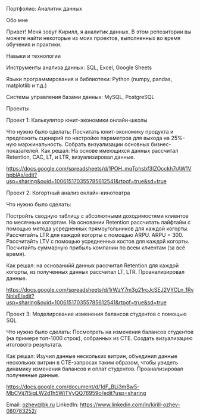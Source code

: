 Портфолио: Аналитик данных

Обо мне

Привет! Меня зовут Кирилл, я аналитик данных. В этом репозитории вы можете найти некоторые из моих проектов, выполненных во время обучения и практики. 

Навыки и технологии

Инструменты анализа данных: SQL, Excel, Google Sheets

Языки программирования и библиотеки: Python (numpy, pandas, matplotlib и т.д.)

Системы управления базами данных: MySQL, PostgreSQL

Проекты

Проект 1: Калькулятор юнит-экономики онлайн-школы

Что нужно было сделать:
Посчитать юнит-экономику продукта и предложить сценарий по настройке параметров для выхода на 25%-ную маржинальность.
Собрать визуализации основных бизнес-показателей.
Как решал: На основе имеющихся данных рассчитал Retention, CAC, LT, и LTR, визуализировал данные.

https://docs.google.com/spreadsheets/d/1POH_mqTphsbf3IZOcckh7rAW1VhpblAs/edit?usp=sharing&ouid=100615170355785612541&rtpof=true&sd=true

Проект 2: Когортный анализ онлайн-кинотеатра

Что нужно было сделать:

Постройть сводную таблицу с абсолютными доходимостями клиентов по месячным когортам.
На основании Retention рассчитать лайфтайм с помощью метода усредненных прямоугольников для каждой когорты.
Рассчитайть LTR для каждой когорты с помощью ARPU. ARPU = 300.
Рассчитайть LTV с помощью усредненных костов для каждой когорты.
Посчитайть суммарную прибыль компании по всем клиентам (за всё время).

Как решал: на основанийй данных рассчитал Retention для каждой когорты, из полученных данных рассчитал LT, LTR. Проанализировал данные.  

https://docs.google.com/spreadsheets/d/1rWzY7m3g21rcJcSEJ2VYCLn_1RvNnlxE/edit?usp=sharing&ouid=100615170355785612541&rtpof=true&sd=true

Проект 3: Моделирование изменения балансов студентов с помощью SQL

Что нужно было сделать: 
Посмотреть на изменения балансов студентов (на примере топ-1000 строк), собранных из CTE.
Создать визуализацию итогового результата.

Как решал: Изучил данные нескольких витрин, объединил данные нескольких витрин в CTE-запросах таким образом, чтобы увидеть динамику изменения балансов и оплат студентов. Проанализировал полученные данные.

https://docs.google.com/document/d/1dF_BLi3mBw5-MbCVij7l5igLW2d1h5WiTVyQQ76959o/edit?usp=sharing


Email: ozhev@bk.ru
LinkedIn: https://www.linkedin.com/in/kirill-ozhev-080783252/
